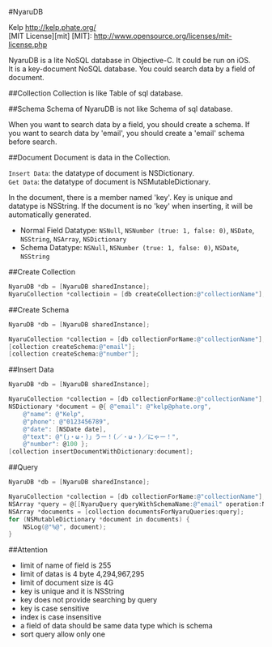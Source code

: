 #NyaruDB

Kelp http://kelp.phate.org/ <br/>
[MIT License][mit]
[MIT]: http://www.opensource.org/licenses/mit-license.php


NyaruDB is a lite NoSQL database in Objective-C. It could be run on iOS.  
It is a key-document NoSQL database. You could search data by a field of document.



##Collection
Collection is like Table of sql database.



##Schema
Schema of NyaruDB is not like Schema of sql database.

When you want to search data by a field, you should create a schema. If you want to search data by 'email', you should create a 'email' schema before search.



##Document
Document is data in the Collection.

`Insert Data`: the datatype of document is NSDictionary.<br/>
`Get Data`: the datatype of document is NSMutableDictionary.

In the document, there is a member named 'key'. Key is unique and datatype is NSString.
If the document is no 'key' when inserting, it will be automatically generated.

+ Normal Field Datatype: `NSNull`, `NSNumber (true: 1, false: 0)`, `NSDate`, `NSString`, `NSArray`, `NSDictionary`
+ Schema Datatype: `NSNull`, `NSNumber (true: 1, false: 0)`, `NSDate`, `NSString`



##Create Collection
```objective-c
NyaruDB *db = [NyaruDB sharedInstance];
NyaruCollection *collectioin = [db createCollection:@"collectionName"];
```


##Create Schema
```objective-c
NyaruDB *db = [NyaruDB sharedInstance];

NyaruCollection *collection = [db collectionForName:@"collectionName"];
[collection createSchema:@"email"];
[collection createSchema:@"number"];
```


##Insert Data
```objective-c
NyaruDB *db = [NyaruDB sharedInstance];

NyaruCollection *collection = [db collectionForName:@"collectionName"];
NSDictionary *document = @{ @"email": @"kelp@phate.org",
    @"name": @"Kelp",
    @"phone": @"0123456789",
    @"date": [NSDate date],
    @"text": @"(」・ω・)」うー！(／・ω・)／にゃー！",
    @"number": @100 };
[collection insertDocumentWithDictionary:document];
```


##Query
```objective-c
NyaruDB *db = [NyaruDB sharedInstance];

NyaruCollection *collection = [db collectionForName:@"collectionName"];
NSArray *query = @[[NyaruQuery queryWithSchemaName:@"email" operation:NyaruQueryEqual value:@"kelp@phate.org"]];
NSArray *documents = [collection documentsForNyaruQueries:query];
for (NSMutableDictionary *document in documents) {
    NSLog(@"%@", document);
}
```



##Attention
+ limit of name of field is 255
+ limit of datas is 4 byte 4,294,967,295
+ limit of document size is 4G
+ key is unique and it is NSString
+ key does not provide searching by query
+ key is case sensitive
+ index is case insensitive
+ a field of data should be same data type which is schema
+ sort query allow only one
